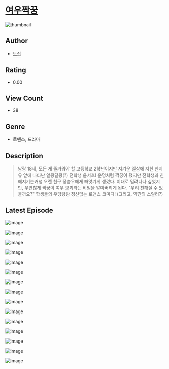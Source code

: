 # [여우짝꿍](https://comic.naver.com/challenge/list?titleId=811382)
![thumbnail](https://image-comic.pstatic.net/user_contents_data/challenge_comic/2023/05/25/367266/upload_7233403540849451572_480x623.jpeg)

## Author
- [도산](https://comic.naver.com/artistTitle?id=367266)

## Rating
- 0.00

## View Count
- 38

## Genre
- 로맨스, 드라마

## Description
> 낭랑 18세, 모든 게 즐거워야 할 고등학교 2학년이지만 지겨운 일상에 지친 한지유 앞에 나타난 알콩달콩(?) 전학생 윤서호! 운명처럼 짝꿍이 됐지만 전학생과 친해지기는커녕 오랜 친구 정승우에게 빼앗기게 생겼다. 이대로 밀려나나 싶었지만, 우연찮게 짝꿍이 여우 요괴라는 비밀을 알아버리게 된다. "우리 친해질 수 있을까요?" 학생들의 우당탕탕 정신없는 로맨스 코미디! (그리고, 약간의 스릴러?)


## Latest Episode
![image](https://image-comic.pstatic.net/user_contents_data/challenge_comic/2023/05/25/367266/upload_3761693578950292529.jpeg)

![image](https://image-comic.pstatic.net/user_contents_data/challenge_comic/2023/05/25/367266/upload_4048796956471865443.jpeg)

![image](https://image-comic.pstatic.net/user_contents_data/challenge_comic/2023/05/25/367266/upload_7292282603245613110.jpeg)

![image](https://image-comic.pstatic.net/user_contents_data/challenge_comic/2023/05/25/367266/upload_3688559572407498545.jpeg)

![image](https://image-comic.pstatic.net/user_contents_data/challenge_comic/2023/05/25/367266/upload_3976734783247115876.jpeg)

![image](https://image-comic.pstatic.net/user_contents_data/challenge_comic/2023/05/25/367266/upload_7377794697599726177.jpeg)

![image](https://image-comic.pstatic.net/user_contents_data/challenge_comic/2023/05/25/367266/upload_7220455684082905136.jpeg)

![image](https://image-comic.pstatic.net/user_contents_data/challenge_comic/2023/05/25/367266/upload_3472332725228364854.jpeg)

![image](https://image-comic.pstatic.net/user_contents_data/challenge_comic/2023/05/25/367266/upload_7365127241336043107.jpeg)

![image](https://image-comic.pstatic.net/user_contents_data/challenge_comic/2023/05/25/367266/upload_7364904023275811890.jpeg)

![image](https://image-comic.pstatic.net/user_contents_data/challenge_comic/2023/05/25/367266/upload_4062585725640599094.jpeg)

![image](https://image-comic.pstatic.net/user_contents_data/challenge_comic/2023/05/25/367266/upload_7234523939624728164.jpeg)

![image](https://image-comic.pstatic.net/user_contents_data/challenge_comic/2023/05/25/367266/upload_3473454428213752886.jpeg)

![image](https://image-comic.pstatic.net/user_contents_data/challenge_comic/2023/05/25/367266/upload_3774969985045193523.jpeg)

![image](https://image-comic.pstatic.net/user_contents_data/challenge_comic/2023/05/25/367266/upload_3558797416857679972.jpeg)
